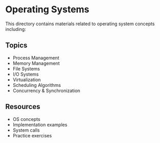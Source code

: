 # Operating Systems

This directory contains materials related to operating system concepts including:

## Topics
- Process Management
- Memory Management
- File Systems
- I/O Systems
- Virtualization
- Scheduling Algorithms
- Concurrency & Synchronization

## Resources
- OS concepts
- Implementation examples
- System calls
- Practice exercises
